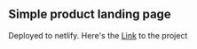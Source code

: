 ## Simple product landing page

Deployed to netlify. Here's the [Link](https://jesse-product-landing-page.netlify.com/) to the project
